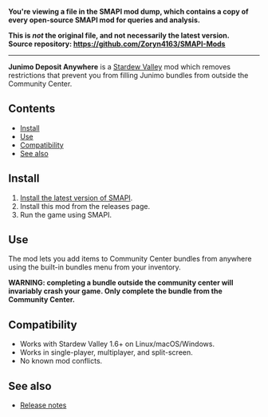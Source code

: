 **You're viewing a file in the SMAPI mod dump, which contains a copy of every open-source SMAPI mod
for queries and analysis.**

**This is _not_ the original file, and not necessarily the latest version.**  
**Source repository: https://github.com/Zoryn4163/SMAPI-Mods**

----

﻿**Junimo Deposit Anywhere** is a [Stardew Valley](http://stardewvalley.net/) mod which removes
restrictions that prevent you from filling Junimo bundles from outside the Community Center.

## Contents
* [Install](#install)
* [Use](#use)
* [Compatibility](#compatibility)
* [See also](#see-also)

## Install
1. [Install the latest version of SMAPI](https://smapi.io).
2. Install this mod from the releases page.
3. Run the game using SMAPI.

## Use
The mod lets you add items to Community Center bundles from anywhere using the built-in bundles
menu from your inventory.

**WARNING: completing a bundle outside the community center will invariably crash your game. Only
complete the bundle from the Community Center.**

## Compatibility
* Works with Stardew Valley 1.6+ on Linux/macOS/Windows.
* Works in single-player, multiplayer, and split-screen.
* No known mod conflicts.

## See also
* [Release notes](release-notes.md)
